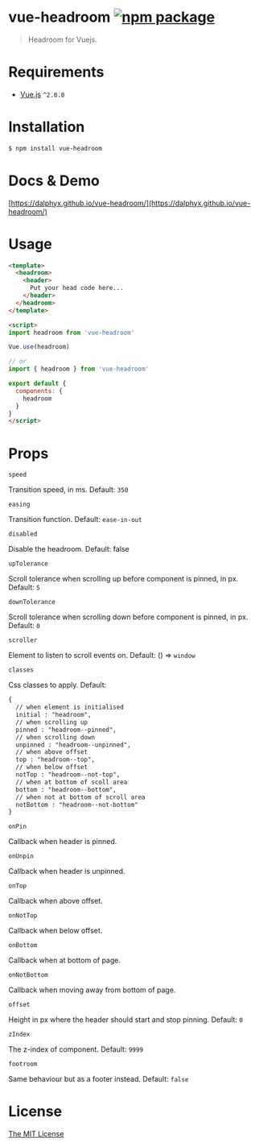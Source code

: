 # vue-headroom [![npm package](https://img.shields.io/npm/v/vue-headroom.svg)](https://www.npmjs.com/package/vue-headroom)

> Headroom for Vuejs.

# Requirements

- [Vue.js](https://github.com/vuejs/vue) `^2.0.0`

# Installation

``` bash
$ npm install vue-headroom
```

# Docs & Demo

[https://dalphyx.github.io/vue-headroom/](https://dalphyx.github.io/vue-headroom/)

# Usage
``` html
<template>
  <headroom>
    <header>
      Put your head code here...
    </header>
  </headroom>
</template>

<script>
import headroom from 'vue-headroom'

Vue.use(headroom)

// or
import { headroom } from 'vue-headroom'

export default {
  components: {
    headroom
  }
}
</script>
```

# Props

`speed`

Transition speed, in ms. Default: `350`

`easing`

Transition function. Default: `ease-in-out`

`disabled`

Disable the headroom. Default: false

`upTolerance`

Scroll tolerance when scrolling up before component is pinned, in px. Default: `5`

`downTolerance`

Scroll tolerance when scrolling down before component is pinned, in px. Default: `0`

`scroller`

Element to listen to scroll events on. Default: () => `window`

`classes`

Css classes to apply. Default:
```html
{
  // when element is initialised
  initial : "headroom",
  // when scrolling up
  pinned : "headroom--pinned",
  // when scrolling down
  unpinned : "headroom--unpinned",
  // when above offset
  top : "headroom--top",
  // when below offset
  notTop : "headroom--not-top",
  // when at bottom of scoll area
  bottom : "headroom--bottom",
  // when not at bottom of scroll area
  notBottom : "headroom--not-bottom"
}
```

`onPin`

Callback when header is pinned.

`onUnpin`

Callback when header is unpinned.

`onTop`

Callback when above offset.

`onNotTop`

Callback when below offset.

`onBottom`

Callback when at bottom of page.

`onNotBottom`

Callback when moving away from bottom of page.

`offset`

Height in px where the header should start and stop pinning. Default: `0`

`zIndex`

The z-index of component. Default: `9999`

`footroom`

Same behaviour but as a footer instead. Default: `false`

# License

[The MIT License](http://opensource.org/licenses/MIT)
